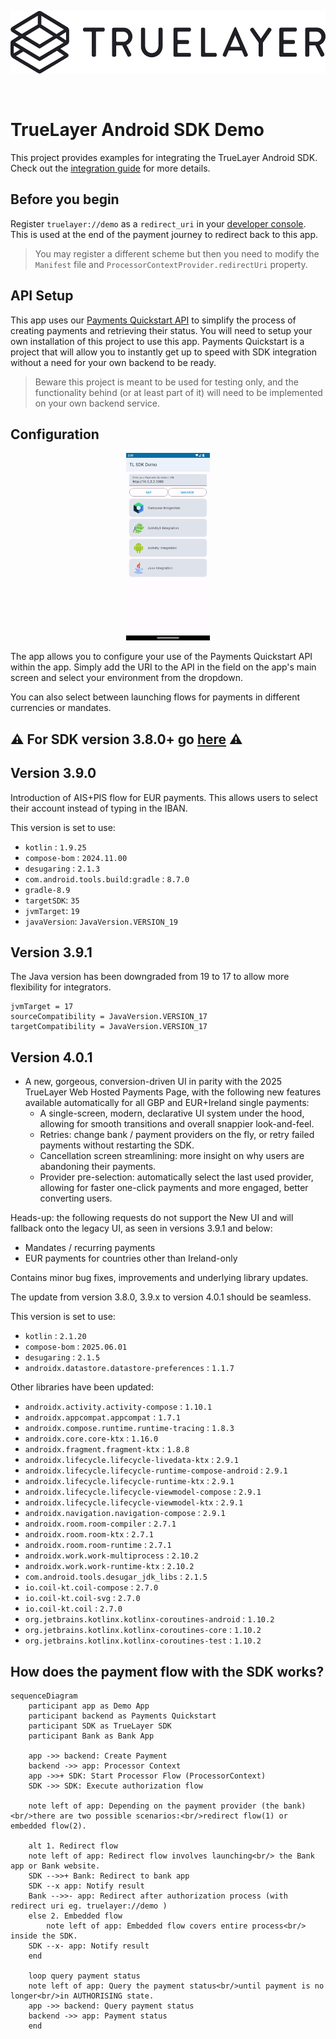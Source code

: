 <p align="center">
    <img height="100px" src="./truelayer_logo.svg" />
</p>

<br>  

# TrueLayer Android SDK Demo
This project provides examples for integrating the TrueLayer Android SDK. Check out the [integration guide](https://docs.truelayer.com/docs/android-sdk-for-payments-v3) for more details.

## Before you begin
Register `truelayer://demo` as a `redirect_uri` in your [developer console](https://console.truelayer.com). This is used at the end of the payment journey to redirect back to this app.
> You may register a different scheme but then you need to modify the `Manifest` file and `ProcessorContextProvider.redirectUri` property.

## API Setup
This app uses our [Payments Quickstart API](https://github.com/TrueLayer/payments-quickstart) to simplify the process of creating payments 
and retrieving their status. You will need to setup your own installation of this project to use this app.
Payments Quickstart is a project that will allow you to instantly get up to speed with SDK integration without a need for your own backend to be ready.

>Beware this project is meant to be used for testing only, and the functionality behind (or at least part of it) will need to be implemented on your own backend service.

## Configuration
<p align="center">
    <img height="300px" src="./screenshot.png" />
</p>
The app allows you to configure your use of the Payments Quickstart API within the app. Simply add the URI to the API in the field on the app's main screen and select
your environment from the dropdown.

You can also select between launching flows for payments in different currencies or mandates.

 
## :warning: **For SDK version 3.8.0+ go [here](./MigrateTo3.8.0.md)** :warning:

## Version 3.9.0

Introduction of AIS+PIS flow for EUR payments. This allows users to select their account instead of typing in the IBAN.

This version is set to use:
- `kotlin` : `1.9.25`
- `compose-bom` : `2024.11.00`
- `desugaring` : `2.1.3`
- `com.android.tools.build:gradle` : `8.7.0`
- `gradle-8.9`
- `targetSDK`: `35`
- `jvmTarget`: `19`
- `javaVersion`: `JavaVersion.VERSION_19`

## Version 3.9.1

The Java version has been downgraded from 19 to 17 to allow more flexibility for integrators.
```
jvmTarget = 17 
sourceCompatibility = JavaVersion.VERSION_17 
targetCompatibility = JavaVersion.VERSION_17
```

## Version 4.0.1

- A new, gorgeous, conversion-driven UI in parity with the 2025 TrueLayer Web Hosted Payments Page, with the following new features available automatically
  for all GBP and EUR+Ireland single payments:
    - A single-screen, modern, declarative UI system under the hood, allowing for smooth transitions and overall snappier look-and-feel.
    - Retries: change bank / payment providers on the fly, or retry failed payments without restarting the SDK.
    - Cancellation screen streamlining: more insight on why users are abandoning their payments.
    - Provider pre-selection: automatically select the last used provider, allowing for faster one-click payments and more engaged, better converting users.

Heads-up: the following requests do not support the New UI and will fallback onto the legacy UI, as seen in versions 3.9.1 and below:
- Mandates / recurring payments
- EUR payments for countries other than Ireland-only

Contains minor bug fixes, improvements and underlying library updates.

The update from version 3.8.0, 3.9.x to version 4.0.1 should be seamless.

This version is set to use:
- `kotlin` : `2.1.20`
- `compose-bom` : `2025.06.01`
- `desugaring` : `2.1.5`
- `androidx.datastore.datastore-preferences` : `1.1.7`

Other libraries have been updated:

- `androidx.activity.activity-compose` : `1.10.1`
- `androidx.appcompat.appcompat` : `1.7.1`
- `androidx.compose.runtime.runtime-tracing` : `1.8.3`
- `androidx.core.core-ktx` : `1.16.0`
- `androidx.fragment.fragment-ktx` : `1.8.8`
- `androidx.lifecycle.lifecycle-livedata-ktx` : `2.9.1`
- `androidx.lifecycle.lifecycle-runtime-compose-android` : `2.9.1`
- `androidx.lifecycle.lifecycle-runtime-ktx` : `2.9.1`
- `androidx.lifecycle.lifecycle-viewmodel-compose` : `2.9.1`
- `androidx.lifecycle.lifecycle-viewmodel-ktx` : `2.9.1`
- `androidx.navigation.navigation-compose` : `2.9.1`
- `androidx.room.room-compiler` : `2.7.1`
- `androidx.room.room-ktx` : `2.7.1`
- `androidx.room.room-runtime` : `2.7.1`
- `androidx.work.work-multiprocess` : `2.10.2`
- `androidx.work.work-runtime-ktx` : `2.10.2`
- `com.android.tools.desugar_jdk_libs` : `2.1.5`
- `io.coil-kt.coil-compose` : `2.7.0`
- `io.coil-kt.coil-svg` : `2.7.0`
- `io.coil-kt.coil` : `2.7.0`
- `org.jetbrains.kotlinx.kotlinx-coroutines-android` : `1.10.2`
- `org.jetbrains.kotlinx.kotlinx-coroutines-core` : `1.10.2`
- `org.jetbrains.kotlinx.kotlinx-coroutines-test` : `1.10.2`

## How does the payment flow with the SDK works?

```mermaid
sequenceDiagram
	participant app as Demo App
	participant backend as Payments Quickstart
	participant SDK as TrueLayer SDK
	participant Bank as Bank App

	app ->> backend: Create Payment
	backend ->> app: Processor Context
	app ->>+ SDK: Start Processor Flow (ProcessorContext)
	SDK ->> SDK: Execute authorization flow

	note left of app: Depending on the payment provider (the bank) <br/>there are two possible scenarios:<br/>redirect flow(1) or embedded flow(2).

	alt 1. Redirect flow
	note left of app: Redirect flow involves launching<br/> the Bank app or Bank website.
	SDK -->>+ Bank: Redirect to bank app
	SDK --x app: Notify result
	Bank -->>- app: Redirect after authorization process (with redirect uri eg. truelayer://demo )
	else 2. Embedded flow
		note left of app: Embedded flow covers entire process<br/> inside the SDK.
	SDK --x- app: Notify result
	end

	loop query payment status
	note left of app: Query the payment status<br/>until payment is no longer<br/>in AUTHORISING state.
	app ->> backend: Query payment status
	backend ->> app: Payment status
	end
```
